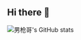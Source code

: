 ## Hi there 👋

![男枪哥's GitHub stats](https://github-readme-stats.vercel.app/api?username=fuxuelinwudi&show_icons=true&theme=radical)

<!--
**fuxuelinwudi/fuxuelinwudi** is a ✨ _special_ ✨ repository because its `README.md` (this file) appears on your GitHub profile.

Here are some ideas to get you started:

- 🔭 I’m currently working on ...
- 🌱 I’m currently learning ...
- 👯 I’m looking to collaborate on ...
- 🤔 I’m looking for help with ...
- 💬 Ask me about ...
- 📫 How to reach me: ...
- 😄 Pronouns: ...
- ⚡ Fun fact: ...
-->
